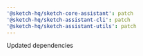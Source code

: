 ```yaml
---
'@sketch-hq/sketch-core-assistant': patch
'@sketch-hq/sketch-assistant-cli': patch
'@sketch-hq/sketch-assistant-utils': patch
---
```


Updated dependencies
